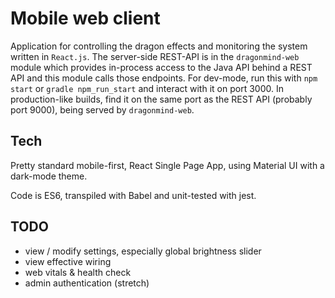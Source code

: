 # Mobile web client 

Application for controlling the dragon effects and monitoring the system written in `React.js`. The server-side REST-API
is in the `dragonmind-web` module which provides in-process access to the Java API behind a REST API and this module
calls those endpoints. For dev-mode, run this with `npm start` or `gradle npm_run_start` and interact with it on port
3000. In production-like builds, find it on the same port as the REST API (probably port 9000), being served by
`dragonmind-web`.

## Tech

Pretty standard mobile-first, React Single Page App, using
Material UI with a dark-mode theme.

Code is ES6, transpiled with Babel and unit-tested with jest.

## TODO

* view / modify settings, especially global brightness slider
* view effective wiring
* web vitals & health check 
* admin authentication (stretch)
